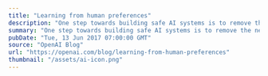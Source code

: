 ```yaml
---
title: "Learning from human preferences"
description: "One step towards building safe AI systems is to remove the need for humans to write goal functions, since using a simple proxy for a complex goal, or getting the complex goal a bit wrong, can lead to undesirable and even dangerous behavior. In collaboration with DeepMind’s safety team, we’ve developed an algorithm which can infer what humans want by being told which of two proposed behaviors is better."
summary: "One step towards building safe AI systems is to remove the need for humans to write goal functions, since using a simple proxy for a complex goal, or getting the complex goal a bit wrong, can lead to undesirable and even dangerous behavior. In collaboration with DeepMind’s safety team, we’ve developed an algorithm which can infer what humans want by being told which of two proposed behaviors is better."
pubDate: "Tue, 13 Jun 2017 07:00:00 GMT"
source: "OpenAI Blog"
url: "https://openai.com/blog/learning-from-human-preferences"
thumbnail: "/assets/ai-icon.png"
---
```


